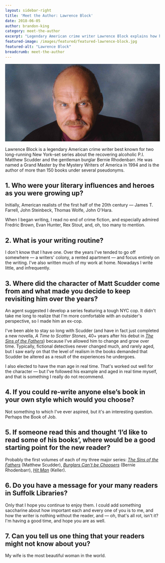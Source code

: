 ```yaml
---
layout: sidebar-right
title: 'Meet the Author: Lawrence Block'
date: 2018-06-05
author: brandon-king
category: meet-the-author
excerpt: "Legendary American crime writer Lawrence Block explains how he made P.I. Matt Scudder such an enduring character and advises readers on where to start with his impressive back catalogue."
featured-image: /images/featured/featured-lawrence-block.jpg
featured-alt: "Lawrence Block"
breadcrumb: meet-the-author
---
```


![Lawrence Block](/images/featured/featured-lawrence-block.jpg)

Lawrence Block is a legendary American crime writer best known for two long-running New York–set series about the recovering alcoholic P.I. Matthew Scudder and the gentleman burglar Bernie Rhodenbarr. He was named a Grand Master by the Mystery Writers of America in 1994 and is the author of more than 150 books under several pseudonyms.

## 1. Who were your literary influences and heroes as you were growing up?

Initially, American realists of the first half of the 20th century — James T. Farrell, John Steinbeck, Thomas Wolfe, John O'Hara.

When I began writing, I read no end of crime fiction, and especially admired Fredric Brown, Evan Hunter, Rex Stout, and, oh, too many to mention.

## 2. What is your writing routine?

I don't know that I have one. Over the years I've tended to go off somewhere — a writers' colony, a rented apartment — and focus entirely on the writing. I've also written much of my work at home. Nowadays I write little, and infrequently.

## 3. Where did the character of Matt Scudder come from and what made you decide to keep revisiting him over the years?

An agent suggested I develop a series featuring a tough NYC cop. It didn't take me long to realize that I'm more comfortable with an outsider's perspective, so I made him an ex-cop.

I've been able to stay so long with Scudder (and have in fact just completed a new novella, <cite>A Time to Scatter Stones</cite>, 40+ years after his debut in [<cite>The Sins of the Fathers</cite>](https://suffolk.spydus.co.uk/cgi-bin/spydus.exe/ENQ/OPAC/BIBENQ?BRN=255982)) because I've allowed him to change and grow over time. Typically, fictional detectives never changed much, and rarely aged, but I saw early on that the level of realism in the books demanded that Scudder be altered as a result of the experiences he undergoes.

I also elected to have the man age in real time. That's worked out well for the character — but I've followed his example and aged in real time myself, and that is something I really do not recommend.

## 4. If you could re-write anyone else’s book in your own style which would you choose?

Not something to which I've ever aspired, but it's an interesting question. Perhaps the Book of Job.

## 5. If someone read this and thought ‘I’d like to read some of his books’, where would be a good starting point for the new reader?

Probably the first volumes of each of my three major series: [<cite>The Sins of the Fathers</cite>](https://suffolk.spydus.co.uk/cgi-bin/spydus.exe/ENQ/OPAC/BIBENQ?BRN=255982) (Matthew Scudder), [<cite>Burglars Can't be Choosers</cite>](https://suffolk.spydus.co.uk/cgi-bin/spydus.exe/ENQ/OPAC/BIBENQ?BRN=2446177) (Bernie Rhodenbarr), [<cite>Hit Man</cite>](https://suffolk.spydus.co.uk/cgi-bin/spydus.exe/ENQ/OPAC/BIBENQ?BRN=254942) (Keller).

## 6. Do you have a message for your many readers in Suffolk Libraries?

Only that I hope you continue to enjoy them. I could add something saccharine about how important each and every one of you is to me, and how the writer is nothing without the reader, and — oh, that's all rot, isn't it? I'm having a good time, and hope you are as well.

## 7. Can you tell us one thing that your readers might not know about you?

My wife is the most beautiful woman in the world.
